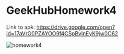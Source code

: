 # GeekHubHomework4
Link to apk: https://drive.google.com/open?id=17aVrG0PZAYOO9f4CSpBvInEyK9jw0C62

![homework4](https://user-images.githubusercontent.com/23187990/48677695-63a70980-eb81-11e8-9949-54a1f2529e86.png)
